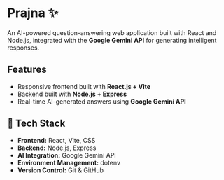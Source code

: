 # Prajna ✨  
An AI-powered question-answering web application built with React and Node.js, integrated with the **Google Gemini API** for generating intelligent responses.

##  Features

- Responsive frontend built with **React.js + Vite**
- Backend built with **Node.js + Express**
- Real-time AI-generated answers using **Google Gemini API**

## 🚀 Tech Stack

- **Frontend:** React, Vite, CSS
- **Backend:** Node.js, Express
- **AI Integration:** Google Gemini API
- **Environment Management:** dotenv
- **Version Control:** Git & GitHub


